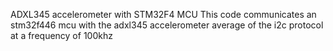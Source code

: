 ADXL345 accelerometer with STM32F4 MCU
This code communicates an stm32f446 mcu with the adxl345 accelerometer average of the i2c protocol at a frequency of 100khz
